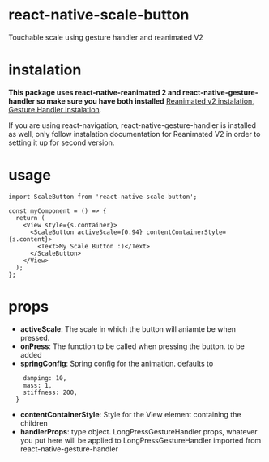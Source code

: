 # react-native-scale-button

Touchable scale using gesture handler and reanimated V2

# instalation
**This package uses react-native-reanimated 2 and react-native-gesture-handler so make sure you have both installed**
[Reanimated v2 instalation](https://docs.swmansion.com/react-native-reanimated/docs/installation#installing-the-package),
[Gesture Handler instalation](https://docs.swmansion.com/react-native-reanimated/docs/installation#installing-the-package).

If you are using react-navigation, react-native-gesture-handler is installed as well, only follow instalation documentation for Reanimated V2 in order to setting it up for second version.

# usage
```
import ScaleButton from 'react-native-scale-button';

const myComponent = () => {
  return (
    <View style={s.container}>
      <ScaleButton activeScale={0.94} contentContainerStyle={s.content}>
        <Text>My Scale Button :)</Text>
      </ScaleButton>
    </View>
  );
};
```

# props
* **activeScale**: The scale in which the button will aniamte be when pressed.
* **onPress**: The function to be called when pressing the button. to be added
* **springConfig**: Spring config for the animation. defaults to
```{
    damping: 10,
    mass: 1,
    stiffness: 200,
  }
  ```
* **contentContainerStyle**: Style for the View element containing the children
* **handlerProps**: type object. LongPressGestureHandler props, whatever you put here will be applied to LongPressGestureHandler imported from react-native-gesture-handler
